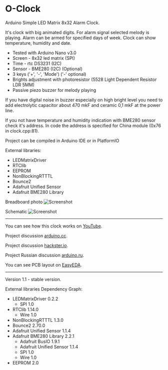 # O-Clock
Arduino Simple LED Matrix 8x32 Alarm Clock.

It's clock with big animated digits.
For alarm signal selected melody is playing.
Alarm can be armed for specified days of week.
Clock can show temperature, humidity and date.

 - Tested with Arduino Nano v3.0
 - Screen - 8x32 led matrix (SPI)
 - Time - rtc DS3231 (I2C)
 - Sensor - BME280 (I2C) (Optional)
 - 3 keys ('+', '-', 'Mode') ('-' optional)
 - Brights adjustment with photoresistor (5528 Light Dependent Resistor LDR 5MM)
 - Passive piezo buzzer for melody playing

If you have digital noise in buzzer especially on high bright level you need to add electrolytic capacitor about 470 mkF and ceramic 0,1 mkF at the power line.

If you not have temperature and humidity indication with BME280 sensor check it's address. In code the address is specified for China module (0x76 in clock.cpp:81).

Project can be compiled in Arduino IDE or in PlatformIO

External libraries:
 - LEDMatrixDriver
 - RTClib
 - EEPROM
 - NonBlockingRTTTL
 - Bounce2
 - Adafruit Unified Sensor
 - Adafruit BME280 Library

Breadboard photo
 ![Screenshot](docs/breadboard1.jpg)

Schematic
 ![Screenshot](docs/Schematic_O-Clock.png)
 
---
You can see how this clock works on [YouTube](https://www.youtube.com/watch?v=Dx4R_fJPpwI).

Project discussion [arduino.cc](https://create.arduino.cc/projecthub/vikonix/o-clock-3d24a1).

Project discussion [hackster.io](https://www.hackster.io/vikonix/o-clock-3d24a1).

Project Russian discussion [arduino.ru](http://arduino.ru/forum/proekty/o-clock-prostye-chasy-na-matritse-8kh32).

You can see PCB layout on [EasyEDA](https://easyeda.com/vikonix/o-clock).

--- 
Version 1.1 - stable version.

External libraries Dependency Graph:
- LEDMatrixDriver 0.2.2
   - SPI 1.0
- RTClib 1.14.0
   - Wire 1.0
- NonBlockingRTTTL 1.3.0
- Bounce2 2.70.0
- Adafruit Unified Sensor 1.1.4
- Adafruit BME280 Library 2.2.1
   - Adafruit BusIO 1.9.1
   - Adafruit Unified Sensor 1.1.4
   - SPI 1.0
   - Wire 1.0
- EEPROM 2.0
